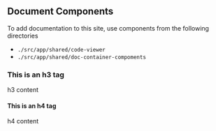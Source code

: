 ## Document Components

To add documentation to this site, use components from the following directories

* `./src/app/shared/code-viewer`  
* `./src/app/shared/doc-container-compoments` 

### This is an h3 tag

h3 content

#### This is an h4 tag

h4 content
